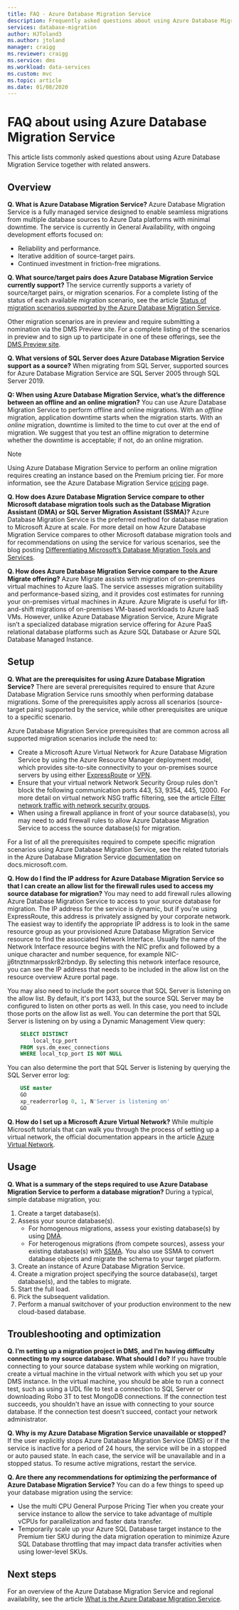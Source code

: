 ```yaml
---
title: FAQ - Azure Database Migration Service
description: Frequently asked questions about using Azure Database Migration Service to perform database migrations.
services: database-migration
author: HJToland3
ms.author: jtoland
manager: craigg
ms.reviewer: craigg
ms.service: dms
ms.workload: data-services
ms.custom: mvc
ms.topic: article
ms.date: 01/08/2020
---
```


# FAQ about using Azure Database Migration Service

This article lists commonly asked questions about using Azure Database Migration Service together with related answers.

## Overview

**Q. What is Azure Database Migration Service?**
Azure Database Migration Service is a fully managed service designed to enable seamless migrations from multiple database sources to Azure Data platforms with minimal downtime. The service is currently in General Availability, with ongoing development efforts focused on:

* Reliability and performance.
* Iterative addition of source-target pairs.
* Continued investment in friction-free migrations.

**Q. What source/target pairs does Azure Database Migration Service currently support?**
The service currently supports a variety of source/target pairs, or migration scenarios. For a complete listing of the status of each available migration scenario, see the article [Status of migration scenarios supported by the Azure Database Migration Service](https://docs.microsoft.com/azure/dms/resource-scenario-status).

Other migration scenarios are in preview and require submitting a nomination via the DMS Preview site. For a complete listing of the scenarios in preview and to sign up to participate in one of these offerings, see the [DMS Preview site](https://aka.ms/dms-preview/).

**Q. What versions of SQL Server does Azure Database Migration Service support as a source?**
When migrating from SQL Server, supported sources for Azure Database Migration Service are SQL Server 2005 through SQL Server 2019.

**Q: When using Azure Database Migration Service, what’s the difference between an offline and an online migration?**
You can use Azure Database Migration Service to perform offline and online migrations. With an *offline* migration, application downtime starts when the migration starts. With an *online* migration, downtime is limited to the time to cut over at the end of migration. We suggest that you test an offline migration to determine whether the downtime is acceptable; if not, do an online migration.

> [!NOTE]
> Using Azure Database Migration Service to perform an online migration requires creating an instance based on the Premium pricing tier. For more information, see the Azure Database Migration Service [pricing](https://azure.microsoft.com/pricing/details/database-migration/) page.

**Q. How does Azure Database Migration Service compare to other Microsoft database migration tools such as the Database Migration Assistant (DMA) or SQL Server Migration Assistant (SSMA)?**
Azure Database Migration Service is the preferred method for database migration to Microsoft Azure at scale. For more detail on how Azure Database Migration Service compares to other Microsoft database migration tools and for recommendations on using the service for various scenarios, see the blog posting [Differentiating Microsoft’s Database Migration Tools and Services](https://blogs.msdn.microsoft.com/datamigration/2017/10/13/differentiating-microsofts-database-migration-tools-and-services/).

**Q. How does Azure Database Migration Service compare to the Azure Migrate offering?**
Azure Migrate assists with migration of on-premises virtual machines to Azure IaaS. The service assesses migration suitability and performance-based sizing, and it provides cost estimates for running your on-premises virtual machines in Azure. Azure Migrate is useful for lift-and-shift migrations of on-premises VM-based workloads to Azure IaaS VMs. However, unlike Azure Database Migration Service, Azure Migrate isn’t a specialized database migration service offering for Azure PaaS relational database platforms such as Azure SQL Database or Azure SQL Database Managed Instance.

## Setup

**Q. What are the prerequisites for using Azure Database Migration Service?**
There are several prerequisites required to ensure that Azure Database Migration Service runs smoothly when performing database migrations. Some of the prerequisites apply across all scenarios (source-target pairs) supported by the service, while other prerequisites are unique to a specific scenario.

Azure Database Migration Service prerequisites that are common across all supported migration scenarios include the need to:

* Create a Microsoft Azure Virtual Network for Azure Database Migration Service by using the Azure Resource Manager deployment model, which provides site-to-site connectivity to your on-premises source servers by using either [ExpressRoute](https://docs.microsoft.com/azure/expressroute/expressroute-introduction) or [VPN](https://docs.microsoft.com/azure/vpn-gateway/vpn-gateway-about-vpngateways).
* Ensure that your virtual network Network Security Group rules don't block the following communication ports 443, 53, 9354, 445, 12000. For more detail on virtual network NSG traffic filtering, see the article [Filter network traffic with network security groups](https://docs.microsoft.com/azure/virtual-network/virtual-networks-nsg).
* When using a firewall appliance in front of your source database(s), you may need to add firewall rules to allow Azure Database Migration Service to access the source database(s) for migration.

For a list of all the prerequisites required to compete specific migration scenarios using Azure Database Migration Service, see the related tutorials in the Azure Database Migration Service [documentation](https://docs.microsoft.com/azure/dms/dms-overview) on docs.microsoft.com.

**Q. How do I find the IP address for Azure Database Migration Service so that I can create an allow list for the firewall rules used to access my source database for migration?**
You may need to add firewall rules allowing Azure Database Migration Service to access to your source database for migration. The IP address for the service is dynamic, but if you're using ExpressRoute, this address is privately assigned by your corporate network. The easiest way to identify the appropriate IP address is to look in the same resource group as your provisioned Azure Database Migration Service resource to find the associated Network Interface. Usually the name of the Network Interface resource begins with the NIC prefix and followed by a unique character and number sequence, for example NIC-jj6tnztnmarpsskr82rbndyp. By selecting this network interface resource, you can see the IP address that needs to be included in the allow list on the resource overview Azure portal page.

You may also need to include the port source that SQL Server is listening on the allow list. By default, it's port 1433, but the source SQL Server may be configured to listen on other ports as well. In this case, you need to include those ports on the allow list as well. You can determine the port that SQL Server is listening on by using a Dynamic Management View query:

```sql
    SELECT DISTINCT
        local_tcp_port
    FROM sys.dm_exec_connections
    WHERE local_tcp_port IS NOT NULL
```

You can also determine the port that SQL Server is listening by querying the SQL Server error log:

```sql
    USE master
    GO
    xp_readerrorlog 0, 1, N'Server is listening on'
    GO
```

**Q. How do I set up a Microsoft Azure Virtual Network?**
While multiple Microsoft tutorials that can walk you through the process of setting up a virtual network, the official documentation appears in the article [Azure Virtual Network](https://docs.microsoft.com/azure/virtual-network/virtual-networks-overview).

## Usage

**Q. What is a summary of the steps required to use Azure Database Migration Service to perform a database migration?**
During a typical, simple database migration, you:

1. Create a target database(s).
2. Assess your source database(s).
    * For homogenous migrations, assess your existing database(s) by using [DMA](https://www.microsoft.com/download/details.aspx?id=53595).
    * For heterogenous migrations (from compete sources), assess your existing database(s) with [SSMA](https://aka.ms/get-ssma). You also use SSMA to convert database objects and migrate the schema to your target platform.
3. Create an instance of Azure Database Migration Service.
4. Create a migration project specifying the source database(s), target database(s), and the tables to migrate.
5. Start the full load.
6. Pick the subsequent validation.
7. Perform a manual switchover of your production environment to the new cloud-based database.

## Troubleshooting and optimization

**Q. I’m setting up a migration project in DMS, and I’m having difficulty connecting to my source database. What should I do?**
If you have trouble connecting to your source database system while working on migration, create a virtual machine in the virtual network with which you set up your DMS instance. In the virtual machine, you should be able to run a connect test, such as using a UDL file to test a connection to SQL Server or downloading Robo 3T to test MongoDB connections. If the connection test succeeds, you shouldn't have an issue with connecting to your source database. If the connection test doesn't succeed, contact your network administrator.

**Q. Why is my Azure Database Migration Service unavailable or stopped?**
If the user explicitly stops Azure Database Migration Service (DMS) or if the service is inactive for a period of 24 hours, the service will be in a stopped or auto paused state. In each case, the service will be unavailable and in a stopped status.  To resume active migrations, restart the service.

**Q. Are there any recommendations for optimizing the performance of Azure Database Migration Service?**
You can do a few things to speed up your database migration using the service:

* Use the multi CPU General Purpose Pricing Tier when you create your service instance to allow the service to take advantage of multiple vCPUs for parallelization and faster data transfer.
* Temporarily scale up your Azure SQL Database target instance to the Premium tier SKU during the data migration operation to minimize Azure SQL Database throttling that may impact data transfer activities when using lower-level SKUs.

## Next steps

For an overview of the Azure Database Migration Service and regional availability, see the article [What is the Azure Database Migration Service](dms-overview.md).
